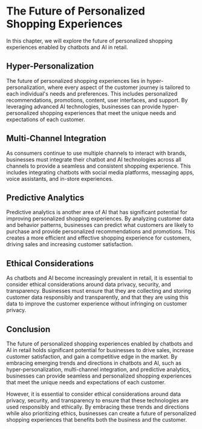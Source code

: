 The Future of Personalized Shopping Experiences
=====================================================================================================================

In this chapter, we will explore the future of personalized shopping experiences enabled by chatbots and AI in retail.

Hyper-Personalization
---------------------

The future of personalized shopping experiences lies in hyper-personalization, where every aspect of the customer journey is tailored to each individual's needs and preferences. This includes personalized recommendations, promotions, content, user interfaces, and support. By leveraging advanced AI technologies, businesses can provide hyper-personalized shopping experiences that meet the unique needs and expectations of each customer.

Multi-Channel Integration
-------------------------

As consumers continue to use multiple channels to interact with brands, businesses must integrate their chatbot and AI technologies across all channels to provide a seamless and consistent shopping experience. This includes integrating chatbots with social media platforms, messaging apps, voice assistants, and in-store experiences.

Predictive Analytics
--------------------

Predictive analytics is another area of AI that has significant potential for improving personalized shopping experiences. By analyzing customer data and behavior patterns, businesses can predict what customers are likely to purchase and provide personalized recommendations and promotions. This creates a more efficient and effective shopping experience for customers, driving sales and increasing customer satisfaction.

Ethical Considerations
----------------------

As chatbots and AI become increasingly prevalent in retail, it is essential to consider ethical considerations around data privacy, security, and transparency. Businesses must ensure that they are collecting and storing customer data responsibly and transparently, and that they are using this data to improve the customer experience without infringing on customer privacy.

Conclusion
----------

The future of personalized shopping experiences enabled by chatbots and AI in retail holds significant potential for businesses to drive sales, increase customer satisfaction, and gain a competitive edge in the market. By embracing emerging trends and directions in chatbots and AI, such as hyper-personalization, multi-channel integration, and predictive analytics, businesses can provide seamless and personalized shopping experiences that meet the unique needs and expectations of each customer.

However, it is essential to consider ethical considerations around data privacy, security, and transparency to ensure that these technologies are used responsibly and ethically. By embracing these trends and directions while also prioritizing ethics, businesses can create a future of personalized shopping experiences that benefits both the business and the customer.
